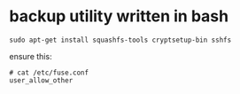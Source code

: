 backup utility written in bash
==============================

    sudo apt-get install squashfs-tools cryptsetup-bin sshfs

ensure this:

    # cat /etc/fuse.conf
    user_allow_other

